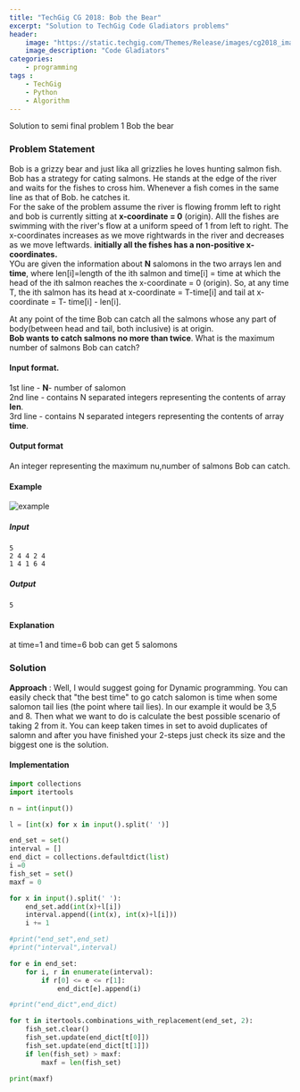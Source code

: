 ```yaml
---
title: "TechGig CG 2018: Bob the Bear"
excerpt: "Solution to TechGig Code Gladiators problems"
header:
    image: "https://static.techgig.com/Themes/Release/images/cg2018_images/cg2018-logo.png"
    image_description: "Code Gladiators"
categories:
    - programming
tags :
    - TechGig
    - Python
    - Algorithm
---
```

Solution to semi final problem 1 Bob the bear

### Problem Statement
Bob is a grizzy bear and just lika all grizzlies he loves hunting salmon fish. Bob has a strategy for cating salmons. He stands at the edge of the river and waits for the fishes to cross him. Whenever a fish comes in the same line as that of Bob. he catches it.  
For the sake of the problem assume the river is flowing fromm left to right and bob is currently sitting at **x-coordinate = 0** (origin). Alll the fishes are swimming with the river's flow at a uniform speed of 1 from left to right. The x-coordinates increases as we move rightwards in the river and decreases as we move leftwards. **initially all the fishes has a non-positive x-coordinates.**  
YOu are given the information about **N** salomons in the two arrays len and **time**, where len[i]=length of the ith salmon and time[i] = time at which the head of the ith salmon reaches the x-coordinate = 0 (origin). So, at any time T, the ith salmon has its head at x-coordinate = T-time[i] and tail at x-coordinate = T- time[i] - len[i].  

At any point of the time Bob can catch all the salmons whose any part of body(between head and tail, both inclusive) is at origin.  
**Bob wants to catch salmons no more than twice**. What is the maximum number of salmons Bob can catch?

#### Input format.  
1st line - **N**- number of salomon  
2nd line - contains N separated integers representing the contents of array **len**.  
3rd line - contains N separated integers representing the contents of array **time**.  

#### Output format
An integer representing the maximum nu,number of salmons Bob can catch.

#### Example
![example](https://lh3.googleusercontent.com/bvbkaLKknmK-RtYPx72pChoLqrs3qhhz9B67kcPO3P8e4Fz16NvKg80mkaHCS_wkYClsDjc7koPgOcgTIFZP0WiFxvlygTjK4PolRr8yAk3nLylWVE0zcXNG7lcOHX1Si5BI22VPev32j3q1IK1DYIYJEfuznqfQbNzqAobYwRQTuuKMoPAaq2mdh0XxgNRQgwshbFwXTIboLBHnEOgZgpYAOJOgMmKF7Xn-GE2lj9yAgmQS2WRN1RJ8FLf74-11hM1xEu8YuiMmDZqNfKdCgh8uqRIPaykKaleFLrLx75CuiBofclhC-ImTZbI7TgM4q1GLXaPsh7zkOgPspLC2cnCn5f5dW-WJPH-gSZ9E_RcX-W8eVKn0pLAJe4JFhr408j9HZiSEPGK9TRMHUjyJijbUPiTgt0Rz3dp4eOZIRjGQ4Xn9lnofvln_jcFUArSrvg5ABEydblOcQ16MarllQC1om4zxx05oDbJ0xlrUFu-HgHpt4rOTCcnhgxy19Buvq5-g6Qs-krMnGJOzUqzcJfrt0gNAdRMhI1e84CvdcV-1ckx3dUKn1tmCTo2fG6A5xfV8q9k3UsM53SfLpFrCaIlDR32Gmi5zZC11t-MCM6cB0U2UH91Mg_cuR1spKcOgcDxG98vwxGZ8zfZ73Qfvm6PSKnuAp52-=w136-h133-no)
##### Input
```
5
2 4 4 2 4
1 4 1 6 4
```
##### Output
`5 `

#### Explanation
at time=1 and time=6 bob can get 5 salomons
### Solution
**Approach** :
Well, I would suggest going for Dynamic programming. You can easily check that "the best time" to go  catch salomon is time when some salomon tail lies (the point where tail lies). In our example it would be 3,5 and 8. Then what we want to do is calculate the best possible scenario of taking 2 from it. You can keep taken times in set to avoid duplicates of salomn and after you have finished your 2-steps just check its size and the biggest one is the solution.


#### Implementation
```python
import collections
import itertools

n = int(input())

l = [int(x) for x in input().split(' ')]

end_set = set()
interval = []
end_dict = collections.defaultdict(list)
i =0
fish_set = set()
maxf = 0

for x in input().split(' '):
    end_set.add(int(x)+l[i])
    interval.append((int(x), int(x)+l[i]))
    i += 1

#print("end_set",end_set)
#print("interval",interval)

for e in end_set:
    for i, r in enumerate(interval):
        if r[0] <= e <= r[1]:
            end_dict[e].append(i)

#print("end_dict",end_dict)

for t in itertools.combinations_with_replacement(end_set, 2):
    fish_set.clear()
    fish_set.update(end_dict[t[0]])
    fish_set.update(end_dict[t[1]])
    if len(fish_set) > maxf:
        maxf = len(fish_set)

print(maxf)
```
